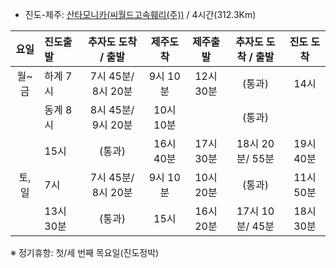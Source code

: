 - 진도-제주: [산타모니카(씨월드고속훼리(주))](http://www.seaferry.co.kr/page/santa_m.php#fare) / 4시간(312.3Km) 
  
| 요일 | 진도출발 | 추자도 도착 / 출발    | 제주도착 | 제주출발 | 추자도 도착 / 출발 | 진도 도착 |
| :--: | :------- | :-----------------: | :-----: | :-----: | :---------------: | :------: |
| 월~금 | 하계 7시 | 7시 45분/ 8시 20분  | 9시 10분 | 12시 30분 | (통과)          | 14시     |
|      | 동계 8시 | 8시 45분/ 9시 20분   | 10시 10분 |          | (통과)          |          |
|      | 15시    | (통과)               | 16시 40분 | 17시 30분 | 18시 20분/ 55분 | 19시 40분 |
| 토,일 | 7시      | 7시 45분/ 8시 20분  | 9시 10분 | 10시 20분 | (통과)          | 11시 50분 |
|      | 13시 30분 | (통과)             | 15시     | 16시 20분 | 17시 10분/ 45분 | 18시 30분 |  

※ 정기휴항: 첫/세 번째 목요일(진도정박)  
